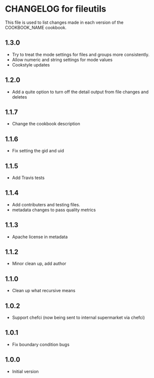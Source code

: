 
# CHANGELOG for fileutils

This file is used to list changes made in each version of the COOKBOOK_NAME
cookbook.

## 1.3.0
* Try to treat the mode settings for files and groups more consistently.
* Allow numeric and string settings for mode values
* Cookstyle updates

## 1.2.0
* Add a quite option to turn off the detail output from file changes and deletes

## 1.1.7
* Change the cookbook description

## 1.1.6
* Fix setting the gid and uid

## 1.1.5
* Add Travis tests

## 1.1.4
* Add contributers and testing files.
* metadata changes to pass quality metrics

## 1.1.3
* Apache license in metadata

## 1.1.2
* Minor clean up, add author

## 1.1.0
* Clean up what recursive means

## 1.0.2
* Support chefci (now being sent to internal supermarket via chefci)

## 1.0.1
* Fix boundary condition bugs

## 1.0.0
* Initial version
